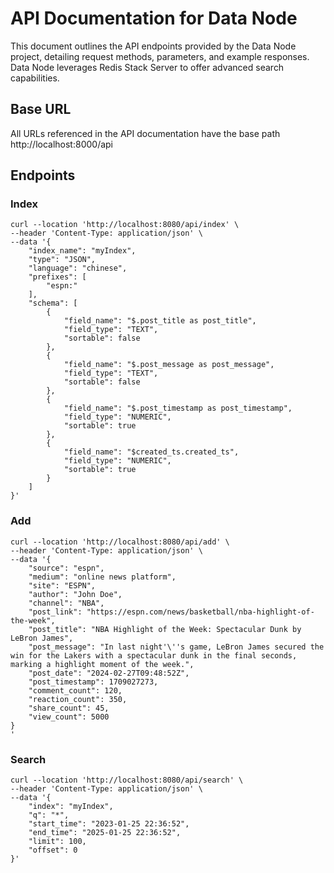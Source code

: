 # API Documentation for Data Node

This document outlines the API endpoints provided by the Data Node project, detailing request methods, parameters, and example responses. Data Node leverages Redis Stack Server to offer advanced search capabilities.

## Base URL

All URLs referenced in the API documentation have the base path http://localhost:8000/api

## Endpoints

### Index

```
curl --location 'http://localhost:8080/api/index' \
--header 'Content-Type: application/json' \
--data '{
    "index_name": "myIndex",
    "type": "JSON",
    "language": "chinese",
    "prefixes": [
        "espn:"
    ],
    "schema": [
        {
            "field_name": "$.post_title as post_title",
            "field_type": "TEXT",
            "sortable": false
        },
        {
            "field_name": "$.post_message as post_message",
            "field_type": "TEXT",
            "sortable": false
        },
        {
            "field_name": "$.post_timestamp as post_timestamp",
            "field_type": "NUMERIC",
            "sortable": true
        },
        {
            "field_name": "$created_ts.created_ts",
            "field_type": "NUMERIC",
            "sortable": true
        }
    ]
}'
```

### Add

```
curl --location 'http://localhost:8080/api/add' \
--header 'Content-Type: application/json' \
--data '{
    "source": "espn",
    "medium": "online news platform",
    "site": "ESPN",
    "author": "John Doe",
    "channel": "NBA",
    "post_link": "https://espn.com/news/basketball/nba-highlight-of-the-week",
    "post_title": "NBA Highlight of the Week: Spectacular Dunk by LeBron James",
    "post_message": "In last night'\''s game, LeBron James secured the win for the Lakers with a spectacular dunk in the final seconds, marking a highlight moment of the week.",
    "post_date": "2024-02-27T09:48:52Z",
    "post_timestamp": 1709027273,
    "comment_count": 120,
    "reaction_count": 350,
    "share_count": 45,
    "view_count": 5000
}
'
```

### Search

```
curl --location 'http://localhost:8080/api/search' \
--header 'Content-Type: application/json' \
--data '{
    "index": "myIndex",
    "q": "*",
    "start_time": "2023-01-25 22:36:52",
    "end_time": "2025-01-25 22:36:52",
    "limit": 100,
    "offset": 0
}'
```
